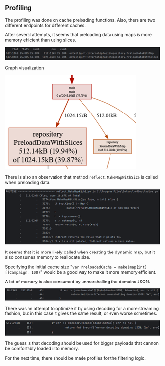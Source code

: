 ## Profiling

The profiling was done on cache preloading functions. Also, there are two different endpoints for different caches.

After several attempts, it seems that preloading data using maps is more memory efficient than using slices.

![Screenshot 1](../resources/preload_both.png)

Graph visualization

![Screenshot 2](../resources/preload_graph.png)

There is also an observation that method `reflect.MakeMapWithSize` is called when preloading data.

![Screenshot 3](../resources/map_with_size.png)

It seems that it is more likely called when creating the dynamic map, but it also consumes memory to reallocate size.

Specifying the initial cache size "`var PreloadedCache = make(map[int][]Campaign, 100)`" would be a good way to make it more memory efficient.

A lot of memory is also consumed by unmarshalling the domains JSON.

![Screenshot 4](../resources/unmarshall.png)

There was an attempt to optimize it by using decoding for a more streaming fashion, but in this case it gives the same result, or even worse sometimes.

![Screenshot 5](../resources/decode.png)

The guess is that decoding should be used for bigger payloads that cannon be comfortably loaded into memory.

For the next time, there should be made profiles for the filtering logic.
